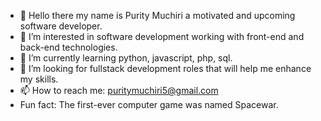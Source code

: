 - 👋 Hello there my name is Purity Muchiri a motivated and upcoming software developer.
- 👀 I’m interested in software development working with front-end and back-end technologies.
- 🌱 I’m currently learning python, javascript, php, sql.
- 💞️ I’m looking for fullstack development roles that will help me enhance my skills.
- 📫 How to reach me:
 puritymuchiri5@gmail.com
- Fun fact: The first-ever computer game was named Spacewar.
<!---
Purity-s/Purity-s is a ✨ special ✨ repository because its `README.md` (this file) appears on your GitHub profile.
You can click the Preview link to take a look at your changes.
--->
